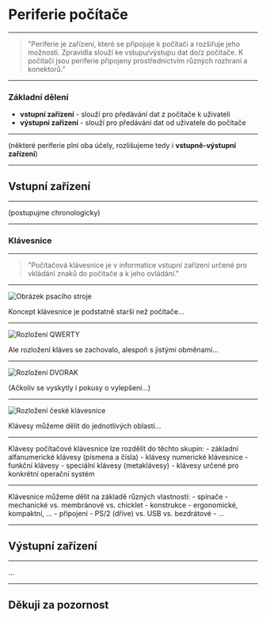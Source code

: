 # Periferie počítače

---

> "Periferie je zařízení, které se připojuje k počítači a rozšiřuje jeho možnosti. Zpravidla slouží ke vstupu/výstupu dat do/z počítače. K počítači jsou periferie připojeny prostřednictvím různých rozhraní a konektorů."

---

### Základní dělení

- **vstupní zařízení** - slouží pro předávání dat z počítače k uživateli
- **výstupní zařízení** - slouží pro předávání dat od uživatele do počítače

---

(některé periferie plní oba účely, rozlišujeme tedy i **vstupně-výstupní zařízení**)

---

## Vstupní zařízení

---

(postupujme chronologicky)

---

### Klávesnice

---

> "Počítačová klávesnice je v informatice vstupní zařízení určené pro vkládání znaků do počítače a k jeho ovládání."

---

![Obrázek psacího stroje](https://commons.wikimedia.org/wiki/File:DSCF2850-s.jpg)

Koncept klávesnice je podstatně starší než počítače...

---

![Rozložení QWERTY](https://upload.wikimedia.org/wikipedia/commons/5/54/Kl_qwerty.png)

Ale rozložení kláves se zachovalo, alespoň s jistými obměnami...

---

![Rozložení DVORAK](https://upload.wikimedia.org/wikipedia/commons/thumb/2/25/KB_United_States_Dvorak.svg/800px-KB_United_States_Dvorak.svg.png?uselang=cs)

(Ačkoliv se vyskytly i pokusy o vylepšení...)

---

![Rozložení české klávesnice](https://upload.wikimedia.org/wikipedia/commons/4/48/Qwerty_cz.svg)

Klávesy můžeme dělit do jednotlivých oblastí...

---

Klávesy počítačové klávesnice lze rozdělit do těchto skupin:
    - základní alfanumerické klávesy (písmena a čísla)
    - klávesy numerické klávesnice
    - funkční klávesy
    - speciální klávesy (metaklávesy)
    - klávesy určené pro konkrétní operační systém

---

Klávesnice můžeme dělit na základě různých vlastností:
    - spínače - mechanické vs. membránové vs. chicklet
    - konstrukce - ergonomické, kompaktní, ...
    - připojení - PS/2 (dříve) vs. USB vs. bezdrátové
    - ...



---

## Výstupní zařízení

---

...

---

## Děkuji za pozornost
